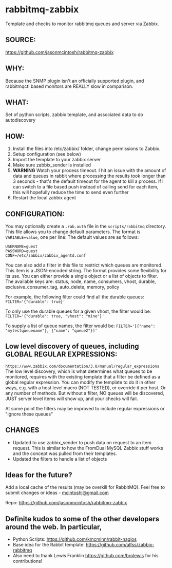 rabbitmq-zabbix
=======================

Template and checks to monitor rabbitmq queues and server via Zabbix.

## SOURCE: 
https://github.com/jasonmcintosh/rabbitmq-zabbix

## WHY:
Because the SNMP plugin isn't an officially supported plugin, and rabbitmqctl based monitors are REALLY slow in comparison.

## WHAT:
Set of python scripts, zabbix template, and associated data to do autodiscovery

## HOW:
1. Install the files into /etc/zabbix/ folder, change permissions to Zabbix.
2. Setup configuration (see below)
3. Import the template to your zabbix server
4. Make sure zabbix_sender is installed
5. **WARNING** Watch your process timeout.  I hit an issue with the amount of data and queues in rabbit where processing the results took longer than 3 seconds - that's the default timeout for the agent to kill a process.  If I can switch to a file based push instead of calling send for each item, this will hopefully reduce the time to send even further
6. Restart the local zabbix agent


## CONFIGURATION:
You may optionally create a `.rab.auth` file in the `scripts/rabbitmq` directory. This file allows you to change default parameters. The format is `VARIABLE=value`, one per line:
The default values are as follows:

    USERNAME=guest
    PASSWORD=guest
    CONF=/etc/zabbix/zabbix_agentd.conf

You can also add a filter in this file to restrict which queues are monitored.
This item is a JSON-encoded string. The format provides some flexibility for
its use. You can either provide a single object or a list of objects to filter.
The available keys are: status, node, name, consumers, vhost, durable,
exclusive_consumer_tag, auto_delete, memory, policy

For example, the following filter could find all the durable queues:
`FILTER='{"durable": true}'`

To only use the durable queues for a given vhost, the filter would be:
`FILTER='{"durable": true, "vhost": "mine"}'`

To supply a list of queue names, the filter would be:
`FILTER='[{"name": "mytestqueuename"}, {"name": "queue2"}]'`

## Low level discovery of queues, including GLOBAL REGULAR EXPRESSIONS:
`https://www.zabbix.com/documentation/3.0/manual/regular_expressions`
The low level discovery, which is what determines what queues to be monitored, requires with the existing template that a filter be defined as a global regular expression.  You can modify the template to do it in other ways, e.g. with a host level macro (NOT TESTED), or override it per host.  Or any number of methods.  But without a filter, NO queues will be discovered, JUST server level items will show up, and your checks will fail.

At some point the filters may be improved to include regular expressions or "ignore these queues"

## CHANGES
* Updated to use zabbix_sender to push data on request to an item request.  This is similar to how the FromDual MySQL Zabbix stuff works and the concept was pulled from their templates.
* Updated the filters to handle a list of objects


## Ideas for the future?
Add a local cache of the results (may be overkill for RabbitMQ).
Feel free to submit changes or ideas - mcintoshj@gmail.com

Repo:
https://github.com/jasonmcintosh/rabbitmq-zabbix

## Definite kudos to some of the other developers around the web.  In particular,
* Python Scripts: https://github.com/kmcminn/rabbit-nagios
* Base idea for the Rabbit template:  https://github.com/alfss/zabbix-rabbitmq
* Also need to thank Lewis Franklin https://github.com/brolewis for his contributions!
